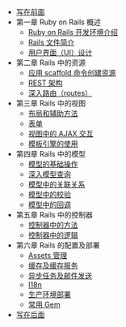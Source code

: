 - [写在前面](README.md)
- 第一章 Ruby on Rails 概述
   - [Ruby on Rails 开发环境介绍](Chapter_1/1.1.md)
   - [Rails 文件简介](Chapter_1/1.2.md)
   - [用户界面（UI）设计](Chapter_1/1.3.md)
- 第二章 Rails 中的资源
   - [应用 scaffold 命令创建资源](Chapter_2/2.1.md)
   - [REST 架构](Chapter_2/2.2.md)
   - [深入路由（routes）](Chapter_2/2.3.md)
- 第三章 Rails 中的视图
   - [布局和辅助方法](Chapter_3/3.1.md)
   - [表单](Chapter_3/3.2.md)
   - [视图中的 AJAX 交互](Chapter_3/3.3.md)
   - [模板引擎的使用](Chapter_3/3.4.md)
- 第四章 Rails 中的模型
   - [模型的基础操作](Chapter_4/4.1.md)
   - [深入模型查询](Chapter_4/4.2.md)
   - [模型中的关联关系](Chapter_4/4.3.md)
   - [模型中的校验](Chapter_4/4.4.md)
   - [模型中的回调](Chapter_4/4.5.md)
- 第五章 Rails 中的控制器
   - [控制器中的方法](Chapter_5/5.1.md)
   - [控制器中的逻辑](Chapter_5/5.2.md)
- 第六章 Rails 的配置及部署
   - [Assets 管理](Chapter_6/6.1.md)
   - [缓存及缓存服务](Chapter_6/6.2.md)
   - [异步任务及邮件发送](Chapter_6/6.3.md)
   - [I18n](Chapter_6/6.4.md)
   - [生产环境部署](Chapter_6/6.5.md)
   - [常用 Gem](Chapter_6/6.6.md)
- [写在后面](NOTE.md)
